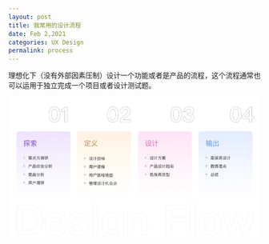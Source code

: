 ```yaml
---
layout: post
title: 我常用的设计流程
date: Feb 2,2021
categories: UX Design
permalink: process
---
```



理想化下（没有外部因素压制）设计一个功能或者是产品的流程，这个流程通常也可以运用于独立完成一个项目或者设计测试题。

![bg](img/process.png)
